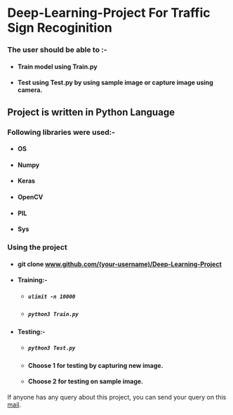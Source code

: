 # Deep-Learning-Project For Traffic Sign Recoginition

### The user should be able to :-
* #### Train model using Train.py
* #### Test using Test.py by using sample image or capture image using camera.

## Project is written in Python Language

### Following libraries were used:-
* #### OS
* #### Numpy
* #### Keras
* #### OpenCV
* #### PIL  
* #### Sys

### Using the project

* #### git clone www.github.com/(your-username)/Deep-Learning-Project
* #### Training:-
  * ##### ```ulimit -n 10000```
  * ##### ```python3 Train.py ```

* #### Testing:-
  * ##### ```python3 Test.py ```
  * #### Choose 1 for testing by capturing new image.
  * #### Choose 2 for testing on sample image.

If anyone has any query about this project, you can send your query on this [mail](mailto:sagar.kalra98@hotmail.com).
